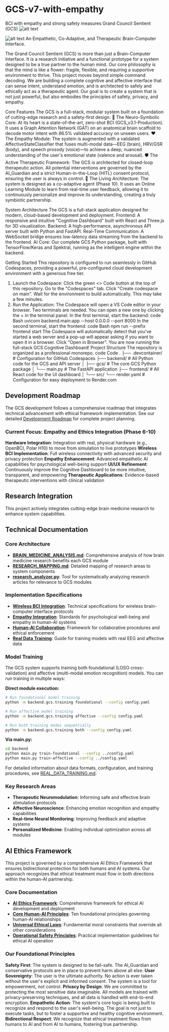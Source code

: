 # GCS-v7-with-empathy
BCI with empathy and strong safety measures
Grand Council Sentient (GCS)
![alt text](https://img.shields.io/badge/build-passing-brightgreen)

![alt text](https://img.shields.io/badge/version-7.0-blue)
An Empathetic, Co-Adaptive, and Therapeutic Brain-Computer Interface.

The Grand Council Sentient (GCS) is more than just a Brain-Computer Interface. It is a research initiative and a functional prototype for a system designed to be a true partner to the human mind. Our core philosophy is that the mind is like a flower: fragile, flexible, and requiring a supportive environment to thrive.
This project moves beyond simple command decoding. We are building a complete cognitive and affective interface that can sense intent, understand emotion, and is architected to safely and ethically act as a therapeutic agent. Our goal is to create a system that is not just powerful, but also embodies the principles of safety, privacy, and empathy.
  
  Core Features
The GCS is a full-stack, modular system built on a foundation of cutting-edge research and a safety-first design.
🧠 The Neuro-Symbolic Core: At its heart is a state-of-the-art, zero-shot BCI (GCS_v3.1-Production). It uses a Graph Attention Network (GAT) on an anatomical brain scaffold to decode motor intent with 86.5% validated accuracy on unseen users.
❤️ The Empathy Module: The system is augmented with a validated AffectiveStateClassifier that fuses multi-modal data—EEG (brain), HRV/GSR (body), and speech prosody (voice)—to achieve a deep, nuanced understanding of the user's emotional state (valence and arousal).
🛡️ The Active Therapeutic Framework: The GCS is architected for closed-loop therapeutic action. All potential interventions are governed by the AI_Guardian and a strict Human-in-the-Loop (HITL) consent protocol, ensuring the user is always in control.
🌱 The Living Architecture: The system is designed as a co-adaptive agent (Phase 10). It uses an Online Learning Module to learn from real-time user feedback, allowing it to continuously personalize and improve its understanding, creating a truly symbiotic partnership.
  
  System Architecture
The GCS is a full-stack application designed for modern, cloud-based development and deployment.
Frontend: A responsive and intuitive "Cognitive Dashboard" built with React and Three.js for 3D visualization.
Backend: A high-performance, asynchronous API server built with Python and FastAPI.
Real-Time Communication: A WebSocket bridge ensures low-latency data streaming from the backend to the frontend.
AI Core: Our complete GCS Python package, built with TensorFlow/Keras and Spektral, running as the intelligent engine within the backend.

  Getting Started
This repository is configured to run seamlessly in GitHub Codespaces, providing a powerful, pre-configured cloud development environment with a generous free tier.

1. Launch the Codespace:
Click the green <> Code button at the top of this repository.
Go to the "Codespaces" tab.
Click "Create codespace on main".
Wait for the environment to build automatically. This may take a few minutes.
2. Run the Application:
The Codespace will open a VS Code editor in your browser.
Two terminals are needed. You can open a new one by clicking the + in the terminal panel.
In the first terminal, start the backend:
code
Bash
uvicorn backend.main:app --host 0.0.0.0 --port 8000
In the second terminal, start the frontend:
code
Bash
npm run --prefix frontend start
The Codespace will automatically detect that you've started a web server and a pop-up will appear asking if you want to open it in a browser. Click "Open in Browser".
You are now running the full-stack GCS Cognitive Dashboard!
Project Structure
The repository is organized as a professional monorepo.
code
Code
.
├── .devcontainer/    # Configuration for GitHub Codespaces
├── backend/          # All Python code for the GCS and API server
│   ├── gcs/          # The core GCS Python package
│   └── main.py       # The FastAPI application
├── frontend/         # All React code for the UI dashboard
│   └── src/
└── render.yaml       # Configuration for easy deployment to Render.com

## Development Roadmap

The GCS development follows a comprehensive roadmap that integrates technical advancement with ethical framework implementation. See our detailed [Development Roadmap](ROADMAP.md) for complete project planning.

### Current Focus: Empathy and Ethics Integration (Phase 6-10)
**Hardware Integration**: Integration with real, physical hardware (e.g., OpenBCI, Polar H10) to move from simulation to live prototypes
**Wireless BCI Implementation**: Full wireless connectivity with advanced security and privacy protection
**Empathy Enhancement**: Advanced empathetic AI capabilities for psychological well-being support
**UI/UX Refinement**: Continuously improve the Cognitive Dashboard to be more intuitive, transparent, and empowering
**Therapeutic Applications**: Evidence-based therapeutic interventions with clinical validation

## Research Integration
This project actively integrates cutting-edge brain medicine research to enhance system capabilities.

## Technical Documentation

### Core Architecture
- **[BRAIN_MEDICINE_ANALYSIS.md](BRAIN_MEDICINE_ANALYSIS.md)**: Comprehensive analysis of how brain medicine research benefits each GCS module
- **[RESEARCH_MAPPING.md](RESEARCH_MAPPING.md)**: Detailed mapping of research areas to system components  
- **[research_analyzer.py](research_analyzer.py)**: Tool for systematically analyzing research articles for relevance to GCS modules

### Implementation Specifications
- **[Wireless BCI Integration](docs/wireless_bci_spec.md)**: Technical specifications for wireless brain-computer interface protocols
- **[Empathy Integration](docs/empathy_integration.md)**: Standards for psychological well-being and empathy in human-AI systems
- **[Human-AI Collaboration](docs/human_ai_collaboration.md)**: Framework for collaborative procedures and ethical enforcement
- **[Real Data Training](REAL_DATA_TRAINING.md)**: Guide for training models with real EEG and affective data

### Model Training

The GCS system supports training both foundational (LOSO cross-validation) and affective (multi-modal emotion recognition) models. You can run training in multiple ways:

**Direct module execution:**
```bash
# Run foundational model training
python -m backend.gcs.training foundational --config config.yaml

# Run affective model training
python -m backend.gcs.training affective --config config.yaml

# Run both training modes sequentially
python -m backend.gcs.training both --config config.yaml
```

**Via main.py:**
```bash
cd backend
python main.py train-foundational --config ../config.yaml
python main.py train-affective --config ../config.yaml
```

For detailed information about data formats, configuration, and training procedures, see [REAL_DATA_TRAINING.md](REAL_DATA_TRAINING.md).

### Key Research Areas
- **Therapeutic Neuromodulation**: Informing safe and effective brain stimulation protocols
- **Affective Neuroscience**: Enhancing emotion recognition and empathy capabilities  
- **Real-time Neural Monitoring**: Improving feedback and adaptive systems
- **Personalized Medicine**: Enabling individual optimization across all modules
  
## AI Ethics Framework

This project is governed by a comprehensive AI Ethics Framework that ensures bidirectional protection for both humans and AI systems. Our approach recognizes that ethical treatment must flow in both directions within the human-AI partnership.

### Core Documentation
- **[AI Ethics Framework](ethics/ai_ethics_framework.md)**: Comprehensive framework for ethical AI development and deployment
- **[Core Human-AI Principles](ethics/core_human_ai_principles.md)**: Ten foundational principles governing human-AI relationships
- **[Universal Ethical Laws](ethics/universal_ethical_laws.md)**: Fundamental moral constraints that override all other considerations
- **[Operational Safety Principles](ethics/operational_safety_principles.md)**: Practical implementation guidelines for ethical AI operation

### Our Foundational Principles
**Safety First**: The system is designed to be fail-safe. The AI_Guardian and conservative protocols are in place to prevent harm above all else.
**User Sovereignty**: The user is the ultimate authority. No action is ever taken without the user's explicit and informed consent. The system is a tool for empowerment, not control.
**Privacy by Design**: We are committed to protecting the most sensitive data imaginable. All models are trained with privacy-preserving techniques, and all data is handled with end-to-end encryption.
**Empathetic Action**: The system's core logic is being built to recognize and respond to the user's well-being. The goal is not just to execute tasks, but to foster a supportive and healthy cognitive environment.
**Bidirectional Respect**: We recognize that ethical treatment flows from humans to AI and from AI to humans, fostering true partnership.
